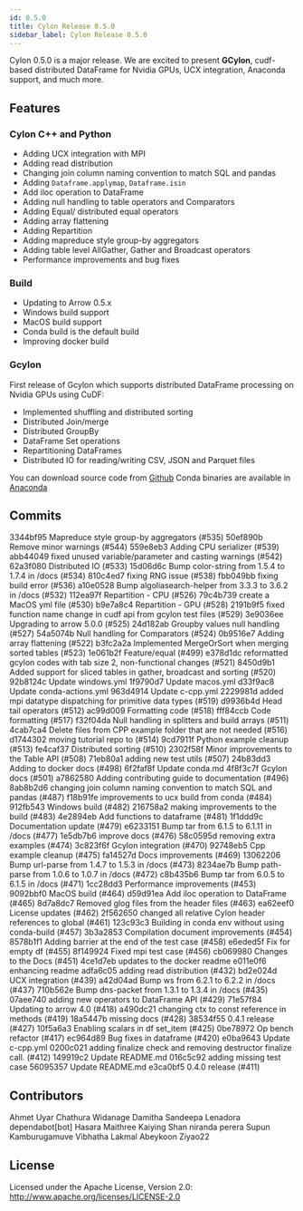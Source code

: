 ```yaml
---
id: 0.5.0
title: Cylon Release 0.5.0
sidebar_label: Cylon Release 0.5.0
---
```


Cylon 0.5.0 is a major release. We are excited to present **GCylon**, cudf-based distributed 
DataFrame for Nvidia GPUs, UCX integration, Anaconda support, and much more. 

## Features 

### Cylon C++ and Python
- Adding UCX integration with MPI
- Adding read distribution
- Changing join column naming convention to match SQL and pandas
- Adding `Dataframe.applymap`, `Dataframe.isin`
- Add iloc operation to DataFrame
- Adding null handling to table operators and Comparators
- Adding Equal/ distributed equal operators
- Adding array flattening
- Adding Repartition
- Adding mapreduce style group-by aggregators
- Adding table level AllGather, Gather and Broadcast operators
- Performance improvements and bug fixes


### Build
- Updating to Arrow 0.5.x
- Windows build support
- MacOS build support
- Conda build is the default build
- Improving docker build

### Gcylon
First release of Gcylon which supports distributed DataFrame processing on Nvidia GPUs using CuDF:
- Implemented shuffling and distributed sorting
- Distributed Join/merge
- Distributed GroupBy
- DataFrame Set operations
- Repartitioning DataFrames
- Distributed IO for reading/writing CSV, JSON and Parquet files


You can download source code from [Github](https://github.com/cylondata/cylon/releases)
Conda binaries are available in [Anaconda](https://anaconda.org/cylondata)

## Commits

3344bf95 Mapreduce style group-by aggregators  (#535)
50ef890b Remove minor warnings (#544)
559e8eb3 Adding CPU serializer (#539)
abb44049 fixed unused variable/parameter and casting warnings (#542)
62a3f080 Distributed IO (#533)
15d06d6c Bump color-string from 1.5.4 to 1.7.4 in /docs (#534)
810c4ed7 fixing RNG issue (#538)
fbb049bb fixing build error (#536)
a10e0528 Bump algoliasearch-helper from 3.3.3 to 3.6.2 in /docs (#532)
112ea97f Repartition - CPU (#526)
79c4b739 create a MacOS yml file (#530)
b9e7a8c4 Repartition - GPU (#528)
2191b9f5 fixed function name change in cudf api from gcylon test files (#529)
3e9036ee Upgrading to arrow 5.0.0 (#525)
24d182ab Groupby values null handling  (#527)
54a5074b Null handling for Comparators  (#524)
0b9516e7 Adding array flattening  (#522)
b3fc2a2a Implemented MergeOrSort when merging sorted tables (#523)
1e061b2f Feature/equal (#499)
e378d1dc reformatted gcylon codes with tab size 2, non-functional changes (#521)
8450d9b1 Added support for sliced tables in gather, broadcast and sorting (#520)
92b8124c Update windows.yml
1f9790d7 Update macos.yml
d33f9ac8 Update conda-actions.yml
963d4914 Update c-cpp.yml
2229981d added mpi datatype dispatching for primitive data types (#519)
d9936b4d Head tail operators (#512)
ac99d009 Formatting code (#518)
fff84ccb Code formatting  (#517)
f32f04da Null handling in splitters and build arrays (#511)
4cab7ca4 Delete files from CPP example folder that are not needed (#516)
d1744302 moving tutorial repo to (#514)
9cd7911f Python example cleanup (#513)
fe4caf37 Distributed sorting (#510)
2302f58f Minor improvements to the Table API (#508)
71eb80a1 adding new test utils (#507)
24b83dd3 Adding to docker docs (#498)
6f2faf8f Update conda.md
4f8f3c7f Gcylon docs (#501)
a7862580 Adding contributing guide to documentation (#496)
8ab8b2d6 changing join column naming convention to match SQL and pandas (#487)
f18b91fe improvements to ucx build from conda (#484)
912fb543 Windows build (#482)
216758a2 making improvements to the build (#483)
4e2894eb Add functions to dataframe (#481)
1f1ddd9c Documentation update (#479)
e6233151 Bump tar from 6.1.5 to 6.1.11 in /docs (#477)
1e5db7b6 improve docs (#476)
58c0595d removing extra examples (#474)
3c823f6f Gcylon integration (#470)
92748eb5 Cpp example cleanup (#475)
fa14527d Docs improvements (#469)
13062206 Bump url-parse from 1.4.7 to 1.5.3 in /docs (#473)
8234ae7b Bump path-parse from 1.0.6 to 1.0.7 in /docs (#472)
c8b435b6 Bump tar from 6.0.5 to 6.1.5 in /docs (#471)
1cc28dd3 Performance improvements (#453)
9092bbf0 MacOS build (#464)
d59d91ea Add iloc operation to DataFrame (#465)
8d7a8dc7 Removed glog files from the header files (#463)
ea62eef0 License updates (#462)
2f562650 changed all relative Cylon header references to global (#461)
123c93c3 Building in conda env without using conda-build (#457)
3b3a2853 Compilation document improvements (#454)
8578b1f1 Adding barrier at the end of the test case (#458)
e6eded5f Fix for empty df (#455)
8f149924 Fixed mpi test case (#456)
cb069980 Changes to the Docs (#451)
4ce1d7eb updates to the docker readme
e011e0f6 enhancing readme
adfa6c05 adding read distribution (#432)
bd2e024d UCX integration (#439)
a42d04ad Bump ws from 6.2.1 to 6.2.2 in /docs (#437)
710b562e Bump dns-packet from 1.3.1 to 1.3.4 in /docs (#435)
07aee740 adding new operators to DataFrame API (#429)
71e57f84 Updating to arrow 4.0 (#418)
a490dc21 changing ctx to const reference in methods (#419)
18a5447b missing docs (#428)
38534f55 0.4.1 release (#427)
10f5a6a3 Enabling scalars in df set_item (#425)
0be78972 Op bench refactor (#417)
ec964d89 Bug fixes in dataframe  (#420)
e0ba9643 Update c-cpp.yml
0200c021 adding finalize check and removing destructor finalize call. (#412)
149919c2 Update README.md
016c5c92 adding missing test case
56095357 Update README.md
e3ca0bf5 0.4.0 release (#411)

## Contributors

Ahmet Uyar
Chathura Widanage
Damitha Sandeepa Lenadora
dependabot[bot]
Hasara Maithree
Kaiying Shan
niranda perera
Supun Kamburugamuve
Vibhatha Lakmal Abeykoon
Ziyao22


## License

Licensed under the Apache License, Version 2.0: http://www.apache.org/licenses/LICENSE-2.0